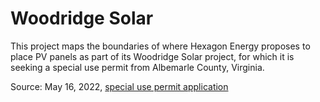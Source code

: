 # Woodridge Solar

This project maps the boundaries of where Hexagon Energy proposes to place PV panels as part of its Woodridge Solar project, for which it is seeking a special use 
permit from Albemarle County, Virginia.

Source: May 16, 2022, [special use permit application](https://lfweb.albemarle.org/WebLink/DocView.aspx?id=1490382&dbid=0&repo=CountyofAlbemarle&cr=1)
